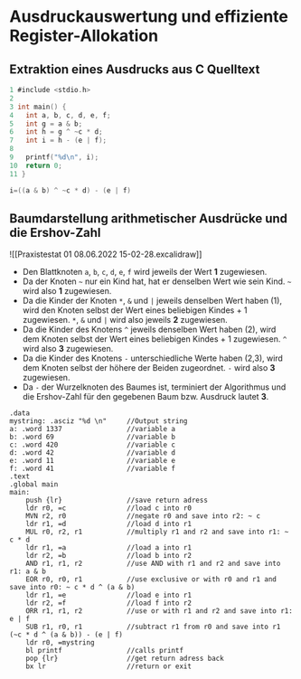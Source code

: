 # Ausdruckauswertung und effiziente Register-Allokation
## Extraktion eines Ausdrucks aus C Quelltext
```C
1 #include <stdio.h>  
2  
3 int main() {  
4   int a, b, c, d, e, f;  
5   int g = a & b;  
6   int h = g ^ ~c * d;  
7   int i = h - (e | f);  
8  
9   printf("%d\n", i);  
10  return 0;
11 }
```
```C
i=((a & b) ^ ~c * d) - (e | f)
```
## Baumdarstellung arithmetischer Ausdrücke und die Ershov-Zahl
![[Praxistestat 01 08.06.2022 15-02-28.excalidraw]]

- Den Blattknoten `a`, `b`, `c`, `d`, `e`, `f` wird jeweils der Wert **1** zugewiesen.
- Da der Knoten `~` nur ein Kind hat, hat er denselben Wert wie sein Kind. `~` wird also **1** zugewiesen.
- Da die Kinder der Knoten `*`, `&` und `|` jeweils denselben Wert haben (1), wird den Knoten selbst der Wert eines beliebigen Kindes + 1 zugewiesen.  `*`, `&` und `|` wird also jeweils **2** zugewiesen.
- Da die Kinder des Knotens `^` jeweils denselben Wert haben (2), wird dem Knoten selbst der Wert eines  beliebigen Kindes + 1 zugewiesen. `^` wird also **3** zugewiesen.
- Da die Kinder des Knotens `-` unterschiedliche Werte haben (2,3), wird dem Knoten selbst der höhere der Beiden zugeordnet. `-` wird also **3** zugewiesen.
- Da `-` der Wurzelknoten des Baumes ist, terminiert der Algorithmus und die Ershov-Zahl für den  gegebenen Baum bzw. Ausdruck lautet **3**.

```assembly
.data
mystring: .asciz "%d \n"     //Output string
a: .word 1337                //variable a
b: .word 69                  //variable b
c: .word 420                 //variable c
d: .word 42                  //variable d
e: .word 11                  //variable e
f: .word 41                  //variable f
.text
.global main
main:
	push {lr}                //save return adress
	ldr r0, =c               //load c into r0
	MVN r2, r0               //negate r0 and save into r2: ~ c
	ldr r1, =d               //load d into r1
	MUL r0, r2, r1           //multiply r1 and r2 and save into r1: ~ c * d
	ldr r1, =a               //load a into r1
	ldr r2, =b               //load b into r2
	AND r1, r1, r2           //use AND with r1 and r2 and save into r1: a & b
	EOR r0, r0, r1           //use exclusive or with r0 and r1 and save into r0: ~ c * d ^ (a & b)
	ldr r1, =e               //load e into r1
	ldr r2, =f               //load f into r2
	ORR r1, r1, r2           //use or with r1 and r2 and save into r1: e | f
	SUB r1, r0, r1           //subtract r1 from r0 and save into r1 (~c * d ^ (a & b)) - (e | f)
	ldr r0, =mystring
	bl printf                //calls printf
	pop {lr}                 //get return adress back
	bx lr                    //return or exit
```
